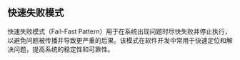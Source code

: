## 快速失败模式 

快速失败模式（Fail-Fast Pattern）用于在系统出现问题时尽快失败并停止执行，以避免问题被传播并导致更严重的后果。该模式在软件开发中常用于快速定位和解决问题，提高系统的稳定性和可靠性。
